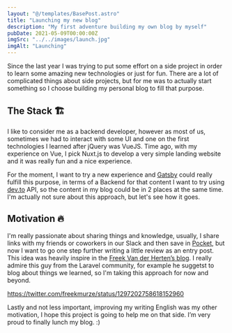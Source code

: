 ```yaml
---
layout: "@/templates/BasePost.astro"
title: "Launching my new blog"
description: "My first adventure building my own blog by myself"
pubDate: 2021-05-09T00:00:00Z
imgSrc: "../../images/launch.jpg"
imgAlt: "Launching"
---
```


Since the last year I was trying to put some effort on a side project in order to learn some amazing new technologies or just for fun.
There are a lot of complicated things about side projects, but for me was to actually start something so I choose building my personal blog to fill that purpose.

## The Stack 🏗

I like to consider me as a backend developer, however as most of us, sometimes we had to interact with some UI and one on the first technologies I learned after jQuery was VueJS. Time ago, with my experience on Vue, I pick Nuxt.js to develop a very simple landing website and it was really fun and a nice experience.

For the moment, I want to try a new experience and [Gatsby](https://www.gatsbyjs.com) could really fulfill this purpose, in terms of a Backend for that content I want to try using [dev.to](https://dev.to/) API, so the content in my blog could be in 2 places at the same time. I'm actually not sure about this approach, but let's see how it goes.

## Motivation 🔥

I'm really passionate about sharing things and knowledge, usually, I share links with my friends or coworkers in our Slack and then save in [Pocket](https://getpocket.com/a/), but now I want to go one step further writing a little review as an entry post. This idea was heavily inspire in the [Freek Van der Herten’s blog](https://freek.dev/). I really admire this guy from the Laravel community, for example he suggetst to blog about things we learned, so I'm taking this approach for now and beyond.

https://twitter.com/freekmurze/status/1297202758618152960

Lastly and not less important, improving my writing English was my other motivation, I hope this project is going to help me on that side. I’m very proud to finally lunch my blog. :)
